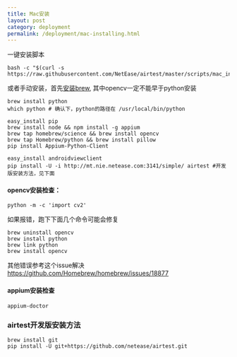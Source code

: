 ```yaml
--- 
title: Mac安装
layout: post
category: deployment
permalink: /deployment/mac-installing.html
---
```


一键安装脚本

    bash -c "$(curl -s https://raw.githubusercontent.com/NetEase/airtest/master/scripts/mac_install.sh)"

或者手动安装，首先[安装brew](http://brew.sh/), 其中opencv一定不能早于python安装

    brew install python
    which python # 确认下，python的路径在 /usr/local/bin/python

    easy_install pip
    brew install node && npm install -g appium
    brew tap homebrew/science && brew install opencv
    brew tap Homebrew/python && brew install pillow
    pip install Appium-Python-Client

	easy_install androidviewclient
    pip install -U -i http://mt.nie.netease.com:3141/simple/ airtest #开发版安装方法，见下面

#### opencv安装检查：

    python -m -c 'import cv2'

如果报错，跑下下面几个命令可能会修复

    brew uninstall opencv
    brew install python
    brew link python
    brew install opencv

其他错误参考这个issue解决 <https://github.com/Homebrew/homebrew/issues/18877>

#### appium安装检查
    appium-doctor

### airtest开发版安装方法
    brew install git
    pip install -U git+https://github.com/netease/airtest.git
